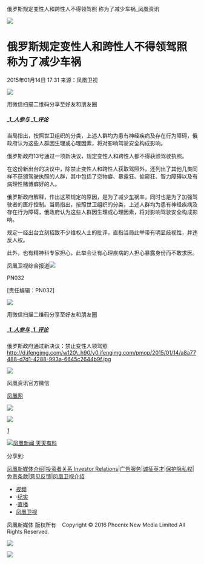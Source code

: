 俄罗斯规定变性人和跨性人不得领驾照 称为了减少车祸\_凤凰资讯

![](https://dolphin.deliver.ifeng.com/c?z=ifeng&la=0&si=2&ci=23&cg=22&c=29&or=232&l=728&bg=728&b=726&u=https://y0.ifengimg.com/34c4a1d78882290c/2012/0528/1x1.gif)

# 俄罗斯规定变性人和跨性人不得领驾照 称为了减少车祸

2015年01月14日 17:31 来源：凤凰卫视

![](http://h2.ifengimg.com/0f56ee67a4c375c2/2013/1106/indeccode.png)

用微信扫描二维码分享至好友和朋友圈

##### [_1_人参与](http://gentie.ifeng.com/view.html?docUrl=http%3A%2F%2Fnews.ifeng.com%2Fa%2F20150114%2F42932945_0.shtml&docName=%E4%BF%84%E7%BD%97%E6%96%AF%E8%A7%84%E5%AE%9A%E5%8F%98%E6%80%A7%E4%BA%BA%E5%92%8C%E8%B7%A8%E6%80%A7%E4%BA%BA%E4%B8%8D%E5%BE%97%E9%A2%86%E9%A9%BE%E7%85%A7%20%E7%A7%B0%E4%B8%BA%E4%BA%86%E5%87%8F%E5%B0%91%E8%BD%A6%E7%A5%B8&skey=22ecf1&pcUrl=http%3A%2F%2Fnews.ifeng.com%2Fa%2F20150114%2F42932945_0.shtml) [_1_评论](http://gentie.ifeng.com/view.html?docUrl=http%3A%2F%2Fnews.ifeng.com%2Fa%2F20150114%2F42932945_0.shtml&docName=%E4%BF%84%E7%BD%97%E6%96%AF%E8%A7%84%E5%AE%9A%E5%8F%98%E6%80%A7%E4%BA%BA%E5%92%8C%E8%B7%A8%E6%80%A7%E4%BA%BA%E4%B8%8D%E5%BE%97%E9%A2%86%E9%A9%BE%E7%85%A7%20%E7%A7%B0%E4%B8%BA%E4%BA%86%E5%87%8F%E5%B0%91%E8%BD%A6%E7%A5%B8&skey=22ecf1&pcUrl=http%3A%2F%2Fnews.ifeng.com%2Fa%2F20150114%2F42932945_0.shtml)

当局指出，按照世卫组织的分类，上述人群均为患有神经疾病及存在行为障碍，俄政府认为这些人群因生理或心理因素，将对影响驾驶安全构成影响。

俄罗斯政府13号通过一项新决议，规定变性人和跨性人都不得获颁驾驶执照。

在这份新出台的决议中，除禁止变性人和跨性人获取驾照外，还列出了其他几类同样不获颁驾驶执照的人群，其中包括了恋物癖、暴露狂、偷窥狂、智力障碍以及有病理性赌博癖好的人。

俄罗斯政府解释，作出这项规定的原因，是为了减少[车](http://auto.ifeng.com/)祸率，同时也是为了加强驾驶者的医疗控制。当局指出，按照世卫组织的分类，上述人群均为患有神经疾病及存在行为障碍，俄政府认为这些人群因生理或心理因素，将对影响驾驶安全构成影响。

规定一经出台立刻招致不少维权人士的批评，直指当局此举带有明显歧视性，并违反人权。

此外，也有精神科专家担心，此举会让有心理疾病的人担心暴露身份而不敢求医。

凤凰卫视综合报道[![](http://img.ifeng.com/page/Logo.gif)](http://www.ifeng.com/)

PN032

\[责任编辑：PN032\]

![](http://h2.ifengimg.com/0f56ee67a4c375c2/2013/1106/indeccode.png)

用微信扫描二维码分享至好友和朋友圈

##### [_1_人参与](http://gentie.ifeng.com/view.html?docUrl=http%3A%2F%2Fnews.ifeng.com%2Fa%2F20150114%2F42932945_0.shtml&docName=%E4%BF%84%E7%BD%97%E6%96%AF%E8%A7%84%E5%AE%9A%E5%8F%98%E6%80%A7%E4%BA%BA%E5%92%8C%E8%B7%A8%E6%80%A7%E4%BA%BA%E4%B8%8D%E5%BE%97%E9%A2%86%E9%A9%BE%E7%85%A7%20%E7%A7%B0%E4%B8%BA%E4%BA%86%E5%87%8F%E5%B0%91%E8%BD%A6%E7%A5%B8&skey=22ecf1&pcUrl=http%3A%2F%2Fnews.ifeng.com%2Fa%2F20150114%2F42932945_0.shtml) [_1_评论](http://gentie.ifeng.com/view.html?docUrl=http%3A%2F%2Fnews.ifeng.com%2Fa%2F20150114%2F42932945_0.shtml&docName=%E4%BF%84%E7%BD%97%E6%96%AF%E8%A7%84%E5%AE%9A%E5%8F%98%E6%80%A7%E4%BA%BA%E5%92%8C%E8%B7%A8%E6%80%A7%E4%BA%BA%E4%B8%8D%E5%BE%97%E9%A2%86%E9%A9%BE%E7%85%A7%20%E7%A7%B0%E4%B8%BA%E4%BA%86%E5%87%8F%E5%B0%91%E8%BD%A6%E7%A5%B8&skey=22ecf1&pcUrl=http%3A%2F%2Fnews.ifeng.com%2Fa%2F20150114%2F42932945_0.shtml)

俄罗斯政府通过新决议：禁止变性人领驾照 http://d.ifengimg.com/w120\_h90/y0.ifengimg.com/pmop/2015/01/14/a8a77488-d7d1-4288-993a-6645c2644b9f.jpg

![](http://d.ifengimg.com/w80_h80_nocache/y0.ifengimg.com/e01ed39fc2da5d4a/2013/1107/00092ec33d1b6502592a18584daddf3e.jpg)

凤凰资讯官方微信

[凤凰网](http://weibo.com/phoenixnewmedia "凤凰网")

![](http://y2.ifengimg.com/ifengimcp/pic/20150902/3677f2773fd79f12b079_size1_w35_h15.png)

![](http://cm.fastapi.net/?dspid=100037&x=1&noredirect=1&dspuid=1730532022318_bbt3uj5241)

[_1_](javascript:void\(0\);)

[![凤凰新闻 天天有料](http://y3.ifengimg.com/a/2015/0130/b3e486531275e3b.JPG)](http://api.3g.ifeng.com/ifengtg?adid=11345)

分享到:

[凤凰新媒体介绍](http://www.ifeng.com/corp/about/intro/)|[投资者关系 Investor Relations](http://ir.ifeng.com/)|[广告服务](http://biz.ifeng.com/)|[诚征英才](http://career.ifeng.com/)|[保护隐私权](http://www.ifeng.com/corp/privacy/)|[免责条款](http://www.ifeng.com/corp/exemption/)|[意见反馈](http://help.ifeng.com/)|[凤凰卫视介绍](http://phtv.ifeng.com/intro/)

-   [视频](http://v.ifeng.com/ "视频")
-   ·[纪实](http://v.ifeng.com/documentary/index.shtml "纪实")
-   ·[直播](http://v.ifeng.com/live/ "直播")
-   [凤凰卫视](http://phtv.ifeng.com/ "凤凰卫视")

凤凰新媒体 版权所有    Copyright © 2016 Phoenix New Media Limited All Rights Reserved.

![](http://ifeng.wrating.com/a.gif?a=192ebbf31c4&t=&i=464a32b39.192ebbf31ce.0.4da9b659885f3&b=https%3A//news.ifeng.com/a/20150114/42932945_0.shtml&c=860010-2063990101&s=800x600x24&l=en-us&z=0&j=0&f=-&ut=30&n=&js=&ck=1)

![](http://ifeng.wrating.com/a.gif?a=&c=860010-2063990101)